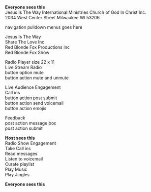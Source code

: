 ****Everyone sees this**** <br/>
Jesus Is The Way International Ministries Church of God In Christ Inc. <br/>
2034 West Center Street Milwaukee WI 53206 <br/>

navigation pulldown menus goes here <br/>

Jesus Is The Way <br/>
Share The Love Inc <br/>
Red Blonde Fox Productions Inc <br/>
Red Blonde Fox Show <br/>

Radio Player size 22 x 11 <br/>
Live Stream Radio <br/>
button option mute <br/>
button action mute and unmute <br/>

Live Audience Engagement <br/>
Call ins <br/>
button action post submit <br/>
button action send voicemail <br/>
button action emojis <br/>

Feedback <br/>
post action message box <br/>
post action submit <br/>

****Host sees this**** <br/>
Radio Show Engagement <br/>
Take Call ins <br/>
Read messages <br/>
Listen to voicemail <br/>
Curate playlist <br/>
Play Music <br/>
Play Jingles <br/>

****Everyone sees this**** <br/>
